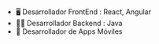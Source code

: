 - 🖥️ Desarrollador FrontEnd : React, Angular
- 👨‍💻 Desarrollador Backend : Java
- 📲 Desarrollador de Apps Móviles


<!---
Jhon-Toro/Jhon-Toro is a ✨ special ✨ repository because its `README.md` (this file) appears on your GitHub profile.
You can click the Preview link to take a look at your changes.
--->
